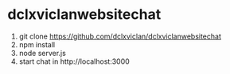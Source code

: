 # dclxviclanwebsitechat

1) git clone https://github.com/dclxviclan/dclxviclanwebsitechat
2) npm install
3) node server.js 
4) start chat in http://localhost:3000
